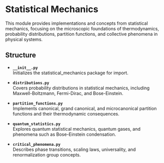 # Statistical Mechanics

This module provides implementations and concepts from statistical mechanics, focusing on the microscopic foundations of thermodynamics, probability distributions, partition functions, and collective phenomena in physical systems.  

## Structure  

- **`__init__.py`**  
  Initializes the statistical_mechanics package for import.  

- **`distributions.py`**  
  Covers probability distributions in statistical mechanics, including Maxwell-Boltzmann, Fermi-Dirac, and Bose-Einstein.  

- **`partition_functions.py`**  
  Implements canonical, grand canonical, and microcanonical partition functions and their thermodynamic consequences.  

- **`quantum_statistics.py`**  
  Explores quantum statistical mechanics, quantum gases, and phenomena such as Bose-Einstein condensation.  

- **`critical_phenomena.py`**  
  Describes phase transitions, scaling laws, universality, and renormalization group concepts.  
